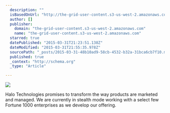 ```yaml
---
  description: ""
  isBasedOnUrl: "http://the-grid-user-content.s3-us-west-2.amazonaws.com/5672fb05-a184-4ffb-b343-bace73a7f86e.jpg"
  author: []
  publisher: 
    domain: "the-grid-user-content.s3-us-west-2.amazonaws.com"
    name: "the-grid-user-content.s3-us-west-2.amazonaws.com"
  starred: true
  datePublished: "2015-03-31T21:23:51.138Z"
  dateModified: "2015-03-31T21:55:35.978Z"
  sourcePath: "_posts/2015-03-31-48b10ad9-58cb-4532-b32a-31bca6cb7f10.md"
  published: true
  _context: "http://schema.org"
  _type: "Article"

---
```

![](http://the-grid-user-content.s3-us-west-2.amazonaws.com/5672fb05-a184-4ffb-b343-bace73a7f86e.jpg)

Halo Technologies promises to transform the way products are marketed and managed. We are currently in stealth mode working with a select few Fortune 1000 enterprises as we develop our offering.
